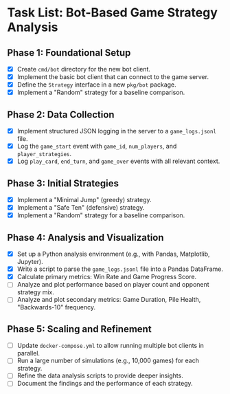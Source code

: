 # Task List: Bot-Based Game Strategy Analysis

## Phase 1: Foundational Setup

- [x] Create `cmd/bot` directory for the new bot client.
- [x] Implement the basic bot client that can connect to the game server.
- [x] Define the `Strategy` interface in a new `pkg/bot` package.
- [x] Implement a "Random" strategy for a baseline comparison.

## Phase 2: Data Collection

- [x] Implement structured JSON logging in the server to a `game_logs.jsonl` file.
- [x] Log the `game_start` event with `game_id`, `num_players`, and `player_strategies`.
- [x] Log `play_card`, `end_turn`, and `game_over` events with all relevant context.

## Phase 3: Initial Strategies

- [x] Implement a "Minimal Jump" (greedy) strategy.
- [x] Implement a "Safe Ten" (defensive) strategy.
- [x] Implement a "Random" strategy for a baseline comparison.

## Phase 4: Analysis and Visualization

- [x] Set up a Python analysis environment (e.g., with Pandas, Matplotlib, Jupyter).
- [x] Write a script to parse the `game_logs.jsonl` file into a Pandas DataFrame.
- [x] Calculate primary metrics: Win Rate and Game Progress Score.
- [ ] Analyze and plot performance based on player count and opponent strategy mix.
- [ ] Analyze and plot secondary metrics: Game Duration, Pile Health, "Backwards-10" frequency.

## Phase 5: Scaling and Refinement

- [ ] Update `docker-compose.yml` to allow running multiple bot clients in parallel.
- [ ] Run a large number of simulations (e.g., 10,000 games) for each strategy.
- [ ] Refine the data analysis scripts to provide deeper insights.
- [ ] Document the findings and the performance of each strategy.
